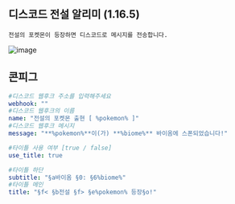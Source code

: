 ## 디스코드 전설 알리미 (1.16.5)
```
전설의 포켓몬이 등장하면 디스코드로 메시지를 전송합니다.
```
![image](https://user-images.githubusercontent.com/79464411/182388718-9ab070a2-4a25-4d5f-97b7-7ffe5ff25aec.png)
## 콘피그

```yaml
#디스코드 웹후크 주소를 입력해주세요
webhook: ""
#디스코드 웹후크의 이름
name: "전설의 포켓몬 출현 [ %pokemon% ]"
#디스코드 웹후크 메시지
message: "**%pokemon%**이(가) **%biome%** 바이옴에 스폰되었습니다!"

#타이틀 사용 여부 [true / false]
use_title: true

#타이틀 하단
subtitle: "§a바이옴 §0: §6%biome%"
#타이틀 메인
title: "§f< §b전설 §f> §e%pokemon% 등장§o!"
```
